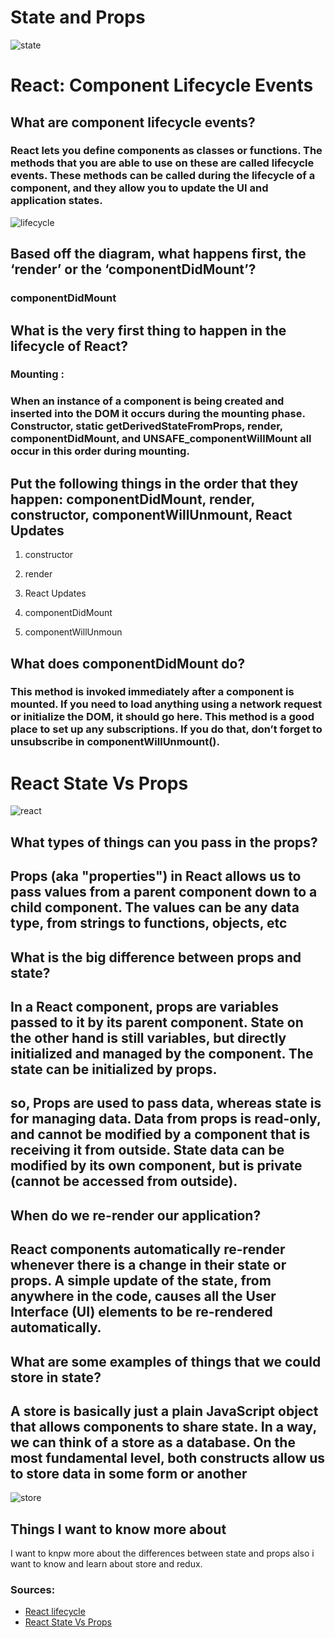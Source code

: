 # **State and Props**

![state](https://cdn.educba.com/academy/wp-content/uploads/2019/11/React-State-vs-Props-1.png)

# **React: Component Lifecycle Events**

## **What are component lifecycle events?**
### React lets you define components as classes or functions. The methods that you are able to use on these are called lifecycle events. These methods can be called during the lifecycle of a component, and they allow you to update the UI and application states.

![lifecycle](https://miro.medium.com/max/5560/1*CtXr4JMSIGGdxsl5dA58jw.png)

## **Based off the diagram, what happens first, the ‘render’ or the ‘componentDidMount’?**
### componentDidMount

## **What is the very first thing to happen in the lifecycle of React?**
### **Mounting :**
### When an instance of a component is being created and inserted into the DOM it occurs during the mounting phase. Constructor, static getDerivedStateFromProps, render, componentDidMount, and UNSAFE_componentWillMount all occur in this order during mounting.



## **Put the following things in the order that they happen: componentDidMount, render, constructor, componentWillUnmount, React Updates**
1. constructor 

2. render 

3. React Updates 

4. componentDidMount 

5. componentWillUnmoun 


## **What does componentDidMount do?**
### This method is invoked immediately after a component is mounted. If you need to load anything using a network request or initialize the DOM, it should go here. This method is a good place to set up any subscriptions. If you do that, don’t forget to unsubscribe in componentWillUnmount().


# **React State Vs Props**

![react](https://i.ytimg.com/vi/aLmwln09Tbs/maxresdefault.jpg)


## **What types of things can you pass in the props?**


 ## Props (aka "properties") in React allows us to pass values from a parent component down to a child component. The values can be any data type, from strings to functions, objects, etc


 ## **What is the big difference between props and state?**

 ## In a React component, props are variables passed to it by its parent component. State on the other hand is still variables, but directly initialized and managed by the component. The state can be initialized by props.
 ## so, Props are used to pass data, whereas state is for managing data. Data from props is read-only, and cannot be modified by a component that is receiving it from outside. State data can be modified by its own component, but is private (cannot be accessed from outside).


 ## **When do we re-render our application?**

 ## React components automatically re-render whenever there is a change in their state or props. A simple update of the state, from anywhere in the code, causes all the User Interface (UI) elements to be re-rendered automatically.


## **What are some examples of things that we could store in state?**

## A store is basically just a plain JavaScript object that allows components to share state. In a way, we can think of a store as a database. On the most fundamental level, both constructs allow us to store data in some form or another

![store](https://s3.amazonaws.com/learn-verified/react-stores-readme-flux-store.png)


## Things I want to know more about
 
I want to knpw more about the differences between state and props also i want to know and learn about  store and redux.


### Sources:
* [React lifecycle](https://medium.com/@joshuablankenshipnola/react-component-lifecycle-events-cb77e670a093)
* [React State Vs Props](https://www.youtube.com/watch?v=IYvD9oBCuJI) 
